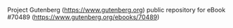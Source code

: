 Project Gutenberg (https://www.gutenberg.org) public repository for
eBook #70489 (https://www.gutenberg.org/ebooks/70489)

